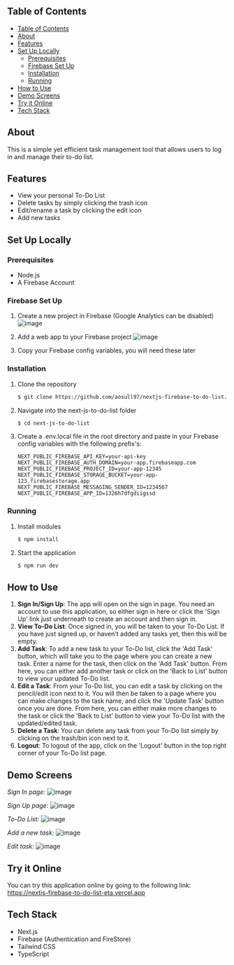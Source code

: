 ## Table of Contents
- [Table of Contents](#table-of-contents)
- [About](#about)
- [Features](#features)
- [Set Up Locally](#set-up-locally)
  - [Prerequisites](#prerequisites)
  - [Firebase Set Up](#firebase-set-up)
  - [Installation](#installation)
  - [Running](#running)
- [How to Use](#how-to-use)
- [Demo Screens](#demo-screens)
- [Try it Online](#try-it-online)
- [Tech Stack](#tech-stack)

## About
This is a simple yet efficient task management tool that allows users to log in and manage their to-do list. 

## Features
- View your personal To-Do List
- Delete tasks by simply clicking the trash icon
- Edit/rename a task by clicking the edit icon
- Add new tasks

## Set Up Locally
### Prerequisites
- Node.js
- A Firebase Account
  

### Firebase Set Up
1. Create a new project in Firebase (Google Analytics can be disabled)
   ![image](https://github.com/user-attachments/assets/a2ceb6d3-e934-4bd5-bab0-bdbad1e37252)

2. Add a web app to your Firebase project
   ![image](https://github.com/user-attachments/assets/82733bde-43fd-4a21-9ae9-aa25d4905ee4)

3. Copy your Firebase config variables, you will need these later


### Installation
1. Clone the repository
    ```sh
    $ git clone https://github.com/aosull97/nextjs-firebase-to-do-list.git
    ```
2. Navigate into the next-js-to-do-list folder
   ```sh
   $ cd next-js-to-do-list
   ```
3. Create a .env.local file in the root directory and paste in your Firebase config variables with the following prefix's:
   ```
   NEXT_PUBLIC_FIREBASE_API_KEY=your-api-key
   NEXT_PUBLIC_FIREBASE_AUTH_DOMAIN=your-app.firebaseapp.com
   NEXT_PUBLIC_FIREBASE_PROJECT_ID=your-app-12345
   NEXT_PUBLIC_FIREBASE_STORAGE_BUCKET=your-app-123.firebasestorage.app
   NEXT_PUBLIC_FIREBASE_MESSAGING_SENDER_ID=1234567
   NEXT_PUBLIC_FIREBASE_APP_ID=1326h7dfgdiigssd
   ```
   
### Running
1. Install modules
   ```sh
   $ npm install
   ```

2. Start the application
   ```sh
   $ npm run dev
   ```
   

## How to Use
1. **Sign In/Sign Up**: The app will open on the sign in page. You need an account to use this application, so either sign in here or click the 'Sign Up' link just underneath to create an account and then sign in.
2. **View To-Do List**: Once signed in, you will be taken to your To-Do List. If you have just signed up, or haven't added any tasks yet, then this will be empty.
3. **Add Task**: To add a new task to your To-Do list, click the 'Add Task' button, which will take you to the page where you can create a new task. Enter a name for the task, then click on the 'Add Task' button. From here, you can either add another task or click on the 'Back to List' button to view your updated To-Do list.
4. **Edit a Task**: From your To-Do list, you can edit a task by clicking on the pencil/edit icon next to it. You will then be taken to a page where you can make changes to the task name, and click the 'Update Task' button once you are done. From here, you can either make more changes to the task or click the 'Back to List' button to view your To-Do list with the updated/edited task.
5. **Delete a Task**: You can delete any task from your To-Do list simply by clicking on the trash/bin icon next to it.
6. **Logout**: To logout of the app, click on the 'Logout' button in the top right corner of your To-Do list page.

## Demo Screens
*Sign In page:*
![image](https://github.com/user-attachments/assets/35715046-4a09-4466-bf41-4c93c0e70f21)

*Sign Up page:*
![image](https://github.com/user-attachments/assets/fa5ba627-a384-44f4-8bbe-dbaac94cb874)

*To-Do List:*
![image](https://github.com/user-attachments/assets/bcb0c527-34d6-47a3-9ebe-c3f2a8d684be)

*Add a new task:*
![image](https://github.com/user-attachments/assets/00550646-0abb-488e-a547-ff98cdc514b3)

*Edit task:*
![image](https://github.com/user-attachments/assets/a7cc361e-677a-4170-8dbd-43e2a844d22f)


## Try it Online
You can try this application online by going to the following link: https://nextjs-firebase-to-do-list-eta.vercel.app

## Tech Stack
- Next.js
- Firebase (Authentication and FireStore)
- Tailwind CSS
- TypeScript